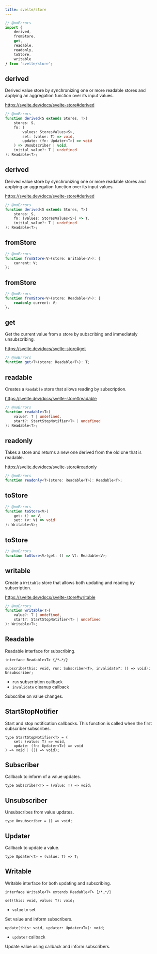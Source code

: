 ```yaml
---
title: svelte/store
---
```




```js
// @noErrors
import {
	derived,
	fromStore,
	get,
	readable,
	readonly,
	toStore,
	writable
} from 'svelte/store';
```

## derived

Derived value store by synchronizing one or more readable stores and
applying an aggregation function over its input values.

https://svelte.dev/docs/svelte-store#derived

<div class="ts-block">

```ts
// @noErrors
function derived<S extends Stores, T>(
	stores: S,
	fn: (
		values: StoresValues<S>,
		set: (value: T) => void,
		update: (fn: Updater<T>) => void
	) => Unsubscriber | void,
	initial_value?: T | undefined
): Readable<T>;
```

</div>

## derived

Derived value store by synchronizing one or more readable stores and
applying an aggregation function over its input values.

https://svelte.dev/docs/svelte-store#derived

<div class="ts-block">

```ts
// @noErrors
function derived<S extends Stores, T>(
	stores: S,
	fn: (values: StoresValues<S>) => T,
	initial_value?: T | undefined
): Readable<T>;
```

</div>

## fromStore



<div class="ts-block">

```ts
// @noErrors
function fromStore<V>(store: Writable<V>): {
	current: V;
};
```

</div>

## fromStore



<div class="ts-block">

```ts
// @noErrors
function fromStore<V>(store: Readable<V>): {
	readonly current: V;
};
```

</div>

## get

Get the current value from a store by subscribing and immediately unsubscribing.

https://svelte.dev/docs/svelte-store#get

<div class="ts-block">

```ts
// @noErrors
function get<T>(store: Readable<T>): T;
```

</div>

## readable

Creates a `Readable` store that allows reading by subscription.

https://svelte.dev/docs/svelte-store#readable

<div class="ts-block">

```ts
// @noErrors
function readable<T>(
	value?: T | undefined,
	start?: StartStopNotifier<T> | undefined
): Readable<T>;
```

</div>

## readonly

Takes a store and returns a new one derived from the old one that is readable.

https://svelte.dev/docs/svelte-store#readonly

<div class="ts-block">

```ts
// @noErrors
function readonly<T>(store: Readable<T>): Readable<T>;
```

</div>

## toStore



<div class="ts-block">

```ts
// @noErrors
function toStore<V>(
	get: () => V,
	set: (v: V) => void
): Writable<V>;
```

</div>

## toStore



<div class="ts-block">

```ts
// @noErrors
function toStore<V>(get: () => V): Readable<V>;
```

</div>

## writable

Create a `Writable` store that allows both updating and reading by subscription.

https://svelte.dev/docs/svelte-store#writable

<div class="ts-block">

```ts
// @noErrors
function writable<T>(
	value?: T | undefined,
	start?: StartStopNotifier<T> | undefined
): Writable<T>;
```

</div>

## Readable

Readable interface for subscribing.

<div class="ts-block">

```dts
interface Readable<T> {/*…*/}
```

<div class="ts-block-property">

```dts
subscribe(this: void, run: Subscriber<T>, invalidate?: () => void): Unsubscriber;
```

<div class="ts-block-property-details">

<div class="ts-block-property-bullets">

- `run` subscription callback
- `invalidate` cleanup callback

</div>

Subscribe on value changes.

</div>
</div>
</div>

## StartStopNotifier

Start and stop notification callbacks.
This function is called when the first subscriber subscribes.

<div class="ts-block">

```dts
type StartStopNotifier<T> = (
	set: (value: T) => void,
	update: (fn: Updater<T>) => void
) => void | (() => void);
```


</div>

## Subscriber

Callback to inform of a value updates.

<div class="ts-block">

```dts
type Subscriber<T> = (value: T) => void;
```


</div>

## Unsubscriber

Unsubscribes from value updates.

<div class="ts-block">

```dts
type Unsubscriber = () => void;
```


</div>

## Updater

Callback to update a value.

<div class="ts-block">

```dts
type Updater<T> = (value: T) => T;
```


</div>

## Writable

Writable interface for both updating and subscribing.

<div class="ts-block">

```dts
interface Writable<T> extends Readable<T> {/*…*/}
```

<div class="ts-block-property">

```dts
set(this: void, value: T): void;
```

<div class="ts-block-property-details">

<div class="ts-block-property-bullets">

- `value` to set

</div>

Set value and inform subscribers.

</div>
</div>

<div class="ts-block-property">

```dts
update(this: void, updater: Updater<T>): void;
```

<div class="ts-block-property-details">

<div class="ts-block-property-bullets">

- `updater` callback

</div>

Update value using callback and inform subscribers.

</div>
</div>
</div>


